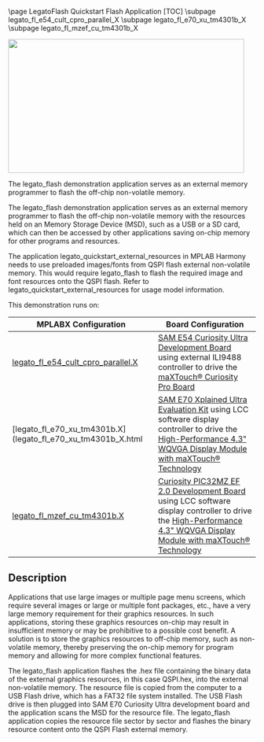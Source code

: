 \page LegatoFlash Quickstart Flash Application
[TOC]
\subpage legato_fl_e54_cult_cpro_parallel_X
\subpage legato_fl_e70_xu_tm4301b_X
\subpage legato_fl_mzef_cu_tm4301b_X

<img src="legato_flash.png" width="480" height="272" />

The legato_flash demonstration application serves as an external memory programmer to flash the off-chip non-volatile memory.

The legato_flash demonstration application serves as an external memory programmer to flash the off-chip non-volatile memory with the resources held on an Memory Storage Device (MSD), such as a USB or a SD card, which can then be accessed by other applications saving on-chip memory for other programs and resources.

The application legato_quickstart_external_resources in MPLAB Harmony needs to use preloaded images/fonts from QSPI flash external non-volatile memory. This would require legato_flash to flash the required image and font resources onto the QSPI flash. Refer to legato_quickstart_external_resources for usage model information.

This demonstration runs on: 

| MPLABX Configuration | Board Configuration |
| -------------------- | ------------------- |
| [legato_fl_e54_cult_cpro_parallel.X](legato_fl_e54_cult_cpro_parallel_X.html)| [SAM E54 Curiosity Ultra Development Board](https://www.microchip.com/Developmenttools/ProductDetails/DM320210) using external ILI9488 controller to drive the [maXTouch® Curiosity Pro Board](https://www.microchip.com/Developmenttools/ProductDetails/AC320007) |
| [legato_fl_e70_xu_tm4301b.X](legato_fl_e70_xu_tm4301b_X.html|  [SAM E70 Xplained Ultra Evaluation Kit](https://www.microchip.com/Developmenttools/ProductDetails/DM320113) using LCC software display controller to drive the [High-Performance 4.3\" WQVGA Display Module with maXTouch® Technology](https://www.microchip.com/DevelopmentTools/ProductDetails/PartNO/AC320005-4) |
| [legato_fl_mzef_cu_tm4301b.X](legato_fl_mzef_cu_tm4301b_X.html) | [Curiosity PIC32MZ EF 2.0 Development Board](https://www.microchip.com/Developmenttools/ProductDetails/DM320209) using LCC software display controller to drive the [High-Performance 4.3\" WQVGA Display Module with maXTouch® Technology](https://www.microchip.com/DevelopmentTools/ProductDetails/PartNO/AC320005-4) |

## Description

Applications that use large images or multiple page menu screens, which require several images or large or multiple font packages, etc., have a very large memory requirement for their graphics resources. In such applications, storing these graphics resources on-chip may result in insufficient memory or may be prohibitive to a possible cost benefit. A solution is to store the graphics resources to off-chip memory, such as non-volatile memory, thereby preserving the on-chip memory for program memory and allowing for more complex functional features. 

The legato_flash application flashes the .hex file containing the binary data of the external graphics resources, in this case QSPI.hex, into the external non-volatile memory. The resource file is copied from the computer to a USB Flash drive, which has a FAT32 file system installed. The USB Flash drive is then plugged into SAM E70 Curiosity Ultra development board and the application scans the MSD for the resource file. The legato_flash application copies the resource file sector by sector and flashes the binary resource content onto the QSPI Flash external memory.
